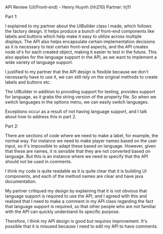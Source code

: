 API Review (UI/Front-end) - Henry Huynh (hh210)
Partner: lrj11

Part 1: 


I explained to my partner about the UIBuilder class I made, which follows the factory design. It helps produce
a bunch of front-end components like labels and buttons which help make it easy to utilize across multiple displays. The API 
also helps encapsulate certain implementation decisions as it is necessary to test certain front-end aspects, and the API creates node id's for each
created object, making it easier to test in the future. This also applies for the language support in the API, as we want to implement a wide variety of language support.

I justified to my partner that the API design is flexible because we don't necessarily have to use it, we can still rely on the original methods to create labels and buttons etc.

The UIBuilder in addition to providing support for testing, provides support for language, as it grabs the string version of the property file. So when we switch languages in the options menu, we can easily switch languages.


Exceptions occur as a result of not having language support, and I talk about how to address this in part 2.


Part 2:

There are sections of code where we need to make a label, for example, the normal way. For instance we need to make player names based on the user input, so it's impossible to adapt these based on language. 
However, given that these are names, it is sensible that they are not converted based on language. But this is an instance where we need to specify that the API should not be used in comments.

I think my code is quite readable as it is quite clear that it is building UI components, and each of the method names are clear and have java documentation.

My partner critiqued my design by explaining that it is not obvious that language support is required to use the API, and I agreed with this and realized that 
I need to make a comment in my API class regarding the fact that language support is required, so that other people who are not familiar with the API can quickly understand
its specific purpose.

Therefore, I think my API design is good but requires improvement. It's possible that it is misused because I need to edit my API to have comments.

